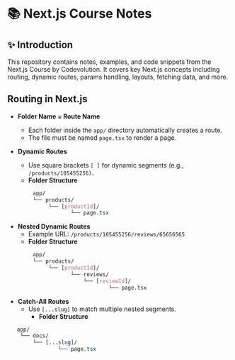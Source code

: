 # 📚 Next.js Course Notes

## ✨ Introduction
This repository contains notes, examples, and code snippets from the Next.js Course by Codevolution.
It covers key Next.js concepts including routing, dynamic routes, params handling, layouts, fetching data, and more.


## Routing in Next.js

- **Folder Name = Route Name**
    - Each folder inside the `app/` directory automatically creates a route.
    - The file must be named `page.tsx` to render a page.

- **Dynamic Routes**
    - Use square brackets `[ ]` for dynamic segments (e.g., `/products/105455256)`.
    - **Folder Structure** 
```css
        app/
        └── products/
             └── [productId]/
                    └── page.tsx
```

- **Nested Dynamic Routes**
    - Example URL: `/products/105455256/reviews/65656565`
    - **Folder Structure** 
```css
        app/
        └── products/
             └── [productId]/
                    └── reviews/
                        └── [reviewId]/
                                └── page.tsx
```
- **Catch-All Routes**
    - Use ```[...slug]``` to match multiple nested segments.
        - **Folder Structure** 
```css
   app/
    └── docs/
        └── [...slug]/
                └── page.tsx
```

